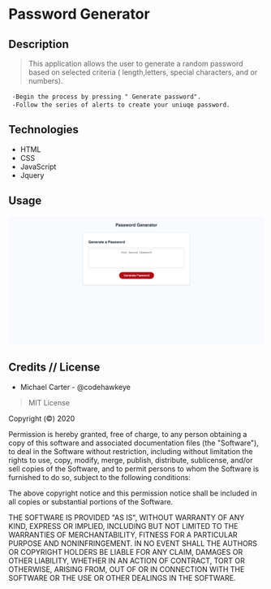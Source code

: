 # Password Generator


## Description 

> This application allows the user to generate a random password based on selected criteria ( length,letters, special characters, and or numbers).  


     -Begin the process by pressing " Generate password".
     -Follow the series of alerts to create your uniuqe password.



## Technologies
- HTML
- CSS
- JavaScript
- Jquery
   
 
## Usage 

![](src/images/passwordgenerator.png)


## Credits // License

- Michael Carter - @codehawkeye


> MIT License

Copyright (©) 2020 

Permission is hereby granted, free of charge, to any person obtaining a copy of this software and associated documentation files (the "Software"), to deal in the Software without restriction, including without limitation the rights to use, copy, modify, merge, publish, distribute, sublicense, and/or sell copies of the Software, and to permit persons to whom the Software is furnished to do so, subject to the following conditions:

The above copyright notice and this permission notice shall be included in all copies or substantial portions of the Software.

THE SOFTWARE IS PROVIDED "AS IS", WITHOUT WARRANTY OF ANY KIND, EXPRESS OR IMPLIED, INCLUDING BUT NOT LIMITED TO THE WARRANTIES OF MERCHANTABILITY, FITNESS FOR A PARTICULAR PURPOSE AND NONINFRINGEMENT. IN NO EVENT SHALL THE AUTHORS OR COPYRIGHT HOLDERS BE LIABLE FOR ANY CLAIM, DAMAGES OR OTHER LIABILITY, WHETHER IN AN ACTION OF CONTRACT, TORT OR OTHERWISE, ARISING FROM, OUT OF OR IN CONNECTION WITH THE SOFTWARE OR THE USE OR OTHER DEALINGS IN THE SOFTWARE.
